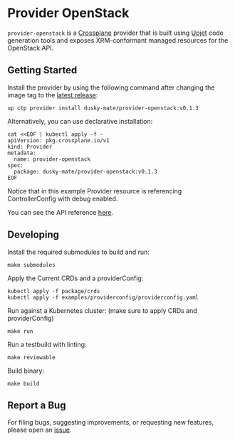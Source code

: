 # Provider OpenStack

`provider-openstack` is a [Crossplane](https://crossplane.io/) provider that
is built using [Upjet](https://github.com/upbound/upjet) code
generation tools and exposes XRM-conformant managed resources for the
OpenStack API.

## Getting Started

Install the provider by using the following command after changing the image tag
to the [latest release](https://marketplace.upbound.io/providers/dusky-mate/provider-openstack):
```
up ctp provider install dusky-mate/provider-openstack:v0.1.3
```

Alternatively, you can use declarative installation:
```
cat <<EOF | kubectl apply -f -
apiVersion: pkg.crossplane.io/v1
kind: Provider
metadata:
  name: provider-openstack
spec:
  package: dusky-mate/provider-openstack:v0.1.3
EOF
```

Notice that in this example Provider resource is referencing ControllerConfig with debug enabled.

You can see the API reference [here](https://doc.crds.dev/github.com/dusky-mate/provider-openstack).

## Developing

Install the required submodules to build and run:
```console
make submodules
```

Apply the Current CRDs and a providerConfig:
```console
kubectl apply -f package/crds
kubectl apply -f examples/providerconfig/providerconfig.yaml
```

Run against a Kubernetes cluster: (make sure to apply CRDs and providerConfig)
```console
make run
```

Run a testbuild with linting:
```console
make reviewable
```

Build binary:
```console
make build
```

## Report a Bug

For filing bugs, suggesting improvements, or requesting new features, please
open an [issue](https://github.com/dusky-mate/provider-openstack/issues).
